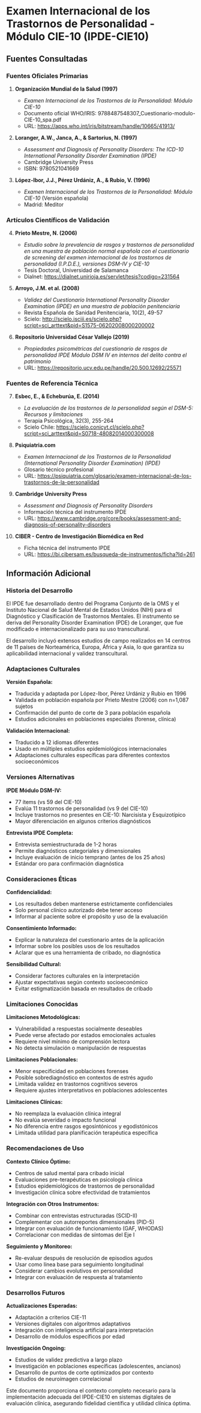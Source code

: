 # Examen Internacional de los Trastornos de Personalidad - Módulo CIE-10 (IPDE-CIE10)

## Fuentes Consultadas

### Fuentes Oficiales Primarias

1. **Organización Mundial de la Salud (1997)**
   - *Examen Internacional de los Trastornos de la Personalidad: Módulo CIE-10*
   - Documento oficial WHO/IRIS: 9788487548307_Cuestionario-modulo-CIE-10_spa.pdf
   - URL: https://apps.who.int/iris/bitstream/handle/10665/41913/

2. **Loranger, A.W., Janca, A., & Sartorius, N. (1997)**
   - *Assessment and Diagnosis of Personality Disorders: The ICD-10 International Personality Disorder Examination (IPDE)*
   - Cambridge University Press
   - ISBN: 9780521041669

3. **López-Ibor, J.J., Pérez Urdániz, A., & Rubio, V. (1996)**
   - *Examen Internacional de los Trastornos de la Personalidad: Módulo CIE-10* (Versión española)
   - Madrid: Meditor

### Artículos Científicos de Validación

4. **Prieto Mestre, N. (2006)**
   - *Estudio sobre la prevalencia de rasgos y trastornos de personalidad en una muestra de población normal española con el cuestionario de screening del examen internacional de los trastornos de personalidad (I.P.D.E.), versiones DSM-IV y CIE-10*
   - Tesis Doctoral, Universidad de Salamanca
   - Dialnet: https://dialnet.unirioja.es/servlet/tesis?codigo=231564

5. **Arroyo, J.M. et al. (2008)**
   - *Validez del Cuestionario International Personality Disorder Examination (IPDE) en una muestra de población penitenciaria*
   - Revista Española de Sanidad Penitenciaria, 10(2), 49-57
   - Scielo: http://scielo.isciii.es/scielo.php?script=sci_arttext&pid=S1575-06202008000200002

6. **Repositorio Universidad César Vallejo (2019)**
   - *Propiedades psicométricas del cuestionario de rasgos de personalidad IPDE Módulo DSM IV en internos del delito contra el patrimonio*
   - URL: https://repositorio.ucv.edu.pe/handle/20.500.12692/25571

### Fuentes de Referencia Técnica

7. **Esbec, E., & Echeburúa, E. (2014)**
   - *La evaluación de los trastornos de la personalidad según el DSM-5: Recursos y limitaciones*
   - Terapia Psicológica, 32(3), 255-264
   - Scielo Chile: https://scielo.conicyt.cl/scielo.php?script=sci_arttext&pid=S0718-48082014000300008

8. **Psiquiatria.com**
   - *Examen Internacional de los Trastornos de la Personalidad (International Personality Disorder Examination) (IPDE)*
   - Glosario técnico profesional
   - URL: https://psiquiatria.com/glosario/examen-internacional-de-los-trastornos-de-la-personalidad

9. **Cambridge University Press**
   - *Assessment and Diagnosis of Personality Disorders*
   - Información técnica del instrumento IPDE
   - URL: https://www.cambridge.org/core/books/assessment-and-diagnosis-of-personality-disorders

10. **CIBER - Centro de Investigación Biomédica en Red**
    - Ficha técnica del instrumento IPDE
    - URL: https://bi.cibersam.es/busqueda-de-instrumentos/ficha?Id=261

## Información Adicional

### Historia del Desarrollo

El IPDE fue desarrollado dentro del Programa Conjunto de la OMS y el Instituto Nacional de Salud Mental de Estados Unidos (NIH) para el Diagnóstico y Clasificación de Trastornos Mentales. El instrumento se deriva del Personality Disorder Examination (PDE) de Loranger, que fue modificado e internacionalizado para su uso transcultural.

El desarrollo incluyó extensos estudios de campo realizados en 14 centros de 11 países de Norteamérica, Europa, África y Asia, lo que garantiza su aplicabilidad internacional y validez transcultural.

### Adaptaciones Culturales

**Versión Española:**
- Traducida y adaptada por López-Ibor, Pérez Urdániz y Rubio en 1996
- Validada en población española por Prieto Mestre (2006) con n=1,087 sujetos
- Confirmación del punto de corte de 3 para población española
- Estudios adicionales en poblaciones especiales (forense, clínica)

**Validación Internacional:**
- Traducido a 12 idiomas diferentes
- Usado en múltiples estudios epidemiológicos internacionales
- Adaptaciones culturales específicas para diferentes contextos socioeconómicos

### Versiones Alternativas

**IPDE Módulo DSM-IV:**
- 77 ítems (vs 59 del CIE-10)
- Evalúa 11 trastornos de personalidad (vs 9 del CIE-10)
- Incluye trastornos no presentes en CIE-10: Narcisista y Esquizotípico
- Mayor diferenciación en algunos criterios diagnósticos

**Entrevista IPDE Completa:**
- Entrevista semiestructurada de 1-2 horas
- Permite diagnósticos categoriales y dimensionales
- Incluye evaluación de inicio temprano (antes de los 25 años)
- Estándar oro para confirmación diagnóstica

### Consideraciones Éticas

**Confidencialidad:**
- Los resultados deben mantenerse estrictamente confidenciales
- Solo personal clínico autorizado debe tener acceso
- Informar al paciente sobre el propósito y uso de la evaluación

**Consentimiento Informado:**
- Explicar la naturaleza del cuestionario antes de la aplicación
- Informar sobre los posibles usos de los resultados
- Aclarar que es una herramienta de cribado, no diagnóstica

**Sensibilidad Cultural:**
- Considerar factores culturales en la interpretación
- Ajustar expectativas según contexto socioeconómico
- Evitar estigmatización basada en resultados de cribado

### Limitaciones Conocidas

**Limitaciones Metodológicas:**
- Vulnerabilidad a respuestas socialmente deseables
- Puede verse afectado por estados emocionales actuales
- Requiere nivel mínimo de comprensión lectora
- No detecta simulación o manipulación de respuestas

**Limitaciones Poblacionales:**
- Menor especificidad en poblaciones forenses
- Posible sobrediagnóstico en contextos de estrés agudo
- Limitada validez en trastornos cognitivos severos
- Requiere ajustes interpretativos en poblaciones adolescentes

**Limitaciones Clínicas:**
- No reemplaza la evaluación clínica integral
- No evalúa severidad o impacto funcional
- No diferencia entre rasgos egosintónicos y egodistónicos
- Limitada utilidad para planificación terapéutica específica

### Recomendaciones de Uso

**Contexto Clínico Óptimo:**
- Centros de salud mental para cribado inicial
- Evaluaciones pre-terapéuticas en psicología clínica
- Estudios epidemiológicos de trastornos de personalidad
- Investigación clínica sobre efectividad de tratamientos

**Integración con Otros Instrumentos:**
- Combinar con entrevistas estructuradas (SCID-II)
- Complementar con autorreportes dimensionales (PID-5)
- Integrar con evaluación de funcionamiento (GAF, WHODAS)
- Correlacionar con medidas de síntomas del Eje I

**Seguimiento y Monitoreo:**
- Re-evaluar después de resolución de episodios agudos
- Usar como línea base para seguimiento longitudinal
- Considerar cambios evolutivos en personalidad
- Integrar con evaluación de respuesta al tratamiento

### Desarrollos Futuros

**Actualizaciones Esperadas:**
- Adaptación a criterios CIE-11
- Versiones digitales con algoritmos adaptativos
- Integración con inteligencia artificial para interpretación
- Desarrollo de módulos específicos por edad

**Investigación Ongoing:**
- Estudios de validez predictiva a largo plazo
- Investigación en poblaciones específicas (adolescentes, ancianos)
- Desarrollo de puntos de corte optimizados por contexto
- Estudios de neuroimagen correlacional

Este documento proporciona el contexto completo necesario para la implementación adecuada del IPDE-CIE10 en sistemas digitales de evaluación clínica, asegurando fidelidad científica y utilidad clínica óptima.